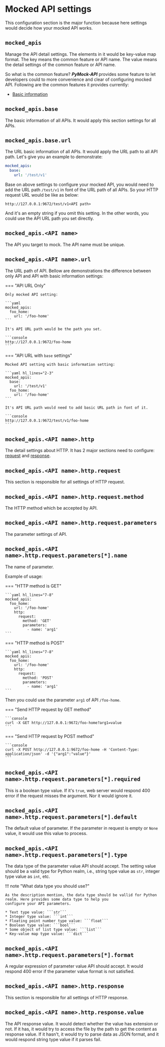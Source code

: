 # Mocked API settings

This configuration section is the major function because here settings would decide how your mocked API works.

## ``mocked_apis``

Manage the API detail settings. The elements in it would be key-value map format. The key means the common feature or API
name. The value means the detail settings of the common feature or API name.

So what is the common feature? **_PyMock-API_** provides some feature to let developers could to more convenience and clear
of configuring mocked API. Following are the common features it provides currently:

* [Basic information](#mocked_apisbase)


## ``mocked_apis.base``

The basic information of all APIs. It would apply this section settings for all APIs.


## ``mocked_apis.base.url``

The URL basic information of all APIs. It would apply the URL path to all API path. Let's give you an example to demonstrate:

```yaml
mocked_apis:
  base:
    url: '/test/v1'
```

Base on above settings to configure your mocked API, you would need to add the URL path ``/test/v1`` in font of the URL
path of all APIs. So your HTTP request URL would be like as below:

```console
http://127.0.0.1:9672/test/v1<API path>
```

And it's an empty string if you omit this setting. In the other words, you could use the API URL path you set directly.


## ``mocked_apis.<API name>``

The API you target to mock. The API name must be unique.


## ``mocked_apis.<API name>.url``

The URL path of API. Bellow are demonstrations the difference between only API and API with basic information settings:

=== "API URL Only"
    
    Only mocked API setting:
    
    ```yaml
    mocked_apis:
      foo_home:
        url: '/foo-home'
    ```

    It's API URL path would be the path you set.
    
    ```console
    http://127.0.0.1:9672/foo-home
    ```

=== "API URL with ``base`` settings"
    
    Mocked API setting with basic information setting:
    
    ```yaml hl_lines="2-3"
    mocked_apis:
      base:
        url: '/test/v1'
      foo_home:
        url: '/foo-home'
    ```
    
    It's API URL path would need to add basic URL path in font of it.

    ```console
    http://127.0.0.1:9672/test/v1/foo-home
    ```


## ``mocked_apis.<API name>.http``

The detail settings about HTTP. It has 2 major sections need to configure: [request](#mocked_apisapi-namehttprequest) and
[response](#mocked_apisapi-namehttpresponse).


## ``mocked_apis.<API name>.http.request``

This section is responsible for all settings of HTTP request.


## ``mocked_apis.<API name>.http.request.method``

The HTTP method which be accepted by API.


## ``mocked_apis.<API name>.http.request.parameters``

The parameter settings of API.


## ``mocked_apis.<API name>.http.request.parameters[*].name``

The name of parameter.

Example of usage:

=== "HTTP method is GET"
    
    ```yaml hl_lines="7-8"
    mocked_apis:
      foo_home:
        url: '/foo-home'
        http:
          request:
            method: 'GET'
            parameters:
              - name: 'arg1'
    ```

=== "HTTP method is POST"
    
    ```yaml hl_lines="7-8"
    mocked_apis:
      foo_home:
        url: '/foo-home'
        http:
          request:
            method: 'POST'
            parameters:
              - name: 'arg1'
    ```

Then you could use the parameter ``arg1`` of API ``/foo-home``.

=== "Send HTTP request by GET method"
    
    ```console
    curl -X GET http://127.0.0.1:9672/foo-home?arg1=value
    ```

=== "Send HTTP request by POST method"
    
    ```console
    curl -X POST http://127.0.0.1:9672/foo-home -H 'Content-Type: application/json' -d '{"arg1":"value"}'
    ```


## ``mocked_apis.<API name>.http.request.parameters[*].required``

This is a boolean type value. If it's ``true``, web server would respond 400 error if the request misses the argument. Nor
it would ignore it.


## ``mocked_apis.<API name>.http.request.parameters[*].default``

The default value of parameter. If the parameter in request is empty or ``None`` value, it would use this value to process.


## ``mocked_apis.<API name>.http.request.parameters[*].type``

The data type of the parameter value API should accept. The setting value should be a valid type for Python realm, i.e.,
string type value as ``str``, integer type value as ``int``, etc. 

!!! note "What data type you should use?"

    As the description mention, the data type should be vallid for Python realm. Here provides some data type to help you
    configure your API parameters.
    
    * Text type value: ```str```
    * Integer type value: ```int```
    * Floating point number type value: ```float```
    * Boolean type value: ```bool```
    * Some object of list type value: ```list```
    * Key-value map type value: ```dict```


## ``mocked_apis.<API name>.http.request.parameters[*].format``

A regular expression of parameter value API should accept. It would respond 400 error if the parameter value format is not
satisfied.


## ``mocked_apis.<API name>.http.response``

This section is responsible for all settings of HTTP response.


## ``mocked_apis.<API name>.http.response.value``

The API response value. It would detect whether the value has extension or not. If it has, it would try to access the file
by the path to get the content as response value. If it hasn't, it would try to parse data as JSON format, and it would
respond string type value if it parses fail.
